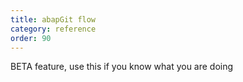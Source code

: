 ```yaml
---
title: abapGit flow
category: reference
order: 90
---
```


BETA feature, use this if you know what you are doing
